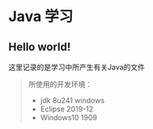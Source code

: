 # Java 学习
## Hello world!
这里记录的是学习中所产生有关Java的文件

>所使用的开发环境：
> + jdk 8u241 windows
> + Eclipse 2019-12
> + Windows10 1909